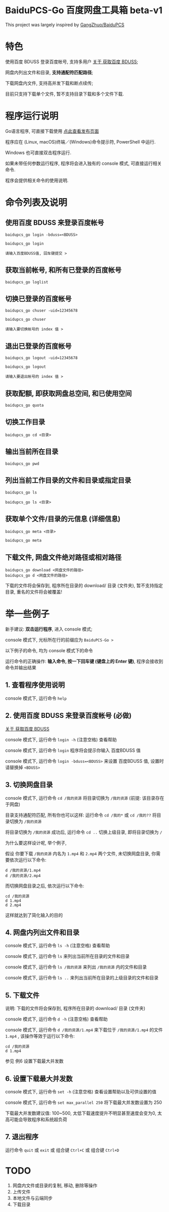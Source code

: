 # BaiduPCS-Go 百度网盘工具箱 beta-v1
This project was largely inspired by [GangZhuo/BaiduPCS](https://github.com/GangZhuo/BaiduPCS)

# 特色

使用百度 BDUSS 登录百度帐号, 支持多用户 [关于 获取百度 BDUSS](https://github.com/iikira/BaiduPCS-Go/wiki/关于-获取百度-BDUSS);

网盘内列出文件和目录, **支持通配符匹配路径**;

下载网盘内文件, 支持高并发下载和断点续传;

目前只支持下载单个文件, 暂不支持目录下载和多个文件下载. 

# 程序运行说明

Go语言程序, 可直接下载使用 [点此查看发布页面](https://github.com/iikira/BaiduPCS-Go/releases)

程序应在 (Linux, macOS)终端／(Windows)命令提示符, PowerShell 中运行.

Windows 也可直接双击程序运行.

如果未带任何参数运行程序, 程序将会进入独有的 console 模式, 可直接运行相关命令.

程序会提供相关命令的使用说明.

# 命令列表及说明

## 使用百度 BDUSS 来登录百度帐号
```
baidupcs_go login -bduss=<BDUSS>
```
```
baidupcs_go login

请输入百度BDUSS值, 回车键提交 > 
```

## 获取当前帐号, 和所有已登录的百度帐号
```
baidupcs_go loglist
```

## 切换已登录的百度帐号
```
baidupcs_go chuser -uid=12345678
```
```
baidupcs_go chuser

请输入要切换帐号的 index 值 > 
```

## 退出已登录的百度帐号
```
baidupcs_go logout -uid=12345678
```
```
baidupcs_go logout

请输入要退出帐号的 index 值 > 
```

## 获取配额, 即获取网盘总空间, 和已使用空间
```
baidupcs_go quota
```

## 切换工作目录
```
baidupcs_go cd <目录>
```

## 输出当前所在目录
```
baidupcs_go pwd
```

## 列出当前工作目录的文件和目录或指定目录
```
baidupcs_go ls
```
```
baidupcs_go ls <目录>
```

## 获取单个文件/目录的元信息 (详细信息)
```
baidupcs_go meta <目录>
```
```
baidupcs_go meta
```

## 下载文件, 网盘文件绝对路径或相对路径
```
baidupcs_go download <网盘文件的路径>
baidupcs_go d <网盘文件的路径>
```

下载的文件将会保存到, 程序所在目录的 download/ 目录 (文件夹), 暂不支持指定目录, 重名的文件将会被覆盖!

# 举一些例子 

新手建议: **双击运行程序**, 进入 console 模式;

console 模式下, 光标所在行的前缀应为 `BaiduPCS-Go >`

以下例子的命令, 均为 console 模式下的命令

运行命令的正确操作: **输入命令, 按一下回车键 (键盘上的 Enter 键)**, 程序会接收到命令并输出结果

## 1. 查看程序使用说明

console 模式下, 运行命令 `help`

## 2. 使用百度 BDUSS 来登录百度帐号 (必做)

[关于 获取百度 BDUSS](https://github.com/iikira/BaiduPCS-Go/wiki/关于-获取百度-BDUSS)

console 模式下, 运行命令 `login -h` (注意空格) 查看帮助

console 模式下, 运行命令 `login` 程序将会提示你输入 百度BDUSS 值

console 模式下, 运行命令 `login -bduss=<BDUSS>` 来设置 百度BDUSS 值, 设置时请替换掉 `<BDUSS>`

## 3. 切换网盘目录

console 模式下, 运行命令 `cd /我的资源` 将目录切换为 `/我的资源` (前提: 该目录存在于网盘)

目录支持通配符匹配, 所有你也可以这样: 运行命令 `cd /我的*` 或 `cd /我的??` 将目录切换为 `/我的资源`

将目录切换为 `/我的资源` 成功后, 运行命令 `cd ..` 切换上级目录, 即将目录切换为 `/`

为什么要这样设计呢, 举个例子, 

假设 你要下载 `/我的资源` 内名为 `1.mp4` 和 `2.mp4` 两个文件, 未切换网盘目录, 你需要依次运行以下命令: 

```
d /我的资源/1.mp4
d /我的资源/2.mp4
```

而切换网盘目录之后, 依次运行以下命令: 

```
cd /我的资源
d 1.mp4
d 2.mp4
```

这样就达到了简化输入的目的

## 4. 网盘内列出文件和目录

console 模式下, 运行命令 `ls -h` (注意空格) 查看帮助

console 模式下, 运行命令 `ls` 来列出当前所在目录的文件和目录

console 模式下, 运行命令 `ls /我的资源` 来列出 `/我的资源` 内的文件和目录

console 模式下, 运行命令 `ls ..` 来列出当前所在目录的上级目录的文件和目录

## 5. 下载文件

说明: 下载的文件将会保存到, 程序所在目录的 download/ 目录 (文件夹)

console 模式下, 运行命令 `d -h` (注意空格) 查看帮助

console 模式下, 运行命令 `d /我的资源/1.mp4` 来下载位于 `/我的资源/1.mp4` 的文件 `1.mp4` , 该操作等效于运行以下命令: 

```
cd /我的资源
d 1.mp4
```

参见 例6 设置下载最大并发数

## 6. 设置下载最大并发数

console 模式下, 运行命令 `set -h` (注意空格) 查看设置帮助以及可供设置的值

console 模式下, 运行命令 `set max_parallel 250` 将下载最大并发数设置为 250

下载最大并发数建议值: 100~500, 太低下载速度提升不明显甚至速度会变为0, 太高可能会导致程序和系统超负荷

## 7. 退出程序

运行命令 `quit` 或 `exit` 或 组合键 `Ctrl+C` 或 组合键 `Ctrl+D`

# TODO

1. 网盘内文件或目录的复制, 移动, 删除等操作
2. 上传文件
3. 本地文件与云端同步
4. 下载目录